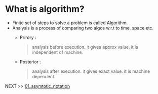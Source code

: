 # What is algorithm?

- Finite set of steps to solve a problem is called Algorithm.
- Analysis is a process of comparing two algos w.r.t to time, space etc.
    * Prirory : 
        > analysis before execution.
        > it gives approx value.
        > it is independent of machine.

    * Posterior : 
        > analysis after execution.
        > it gives exact value.
        > it is machine dependent.

NEXT >> [01_asymtotic_notation](../01_asymtotic_notation/O_Omega_Theta.md)